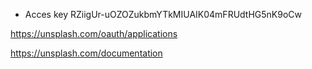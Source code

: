- Acces key
RZiigUr-uOZOZukbmYTkMIUAIK04mFRUdtHG5nK9oCw

https://unsplash.com/oauth/applications

https://unsplash.com/documentation